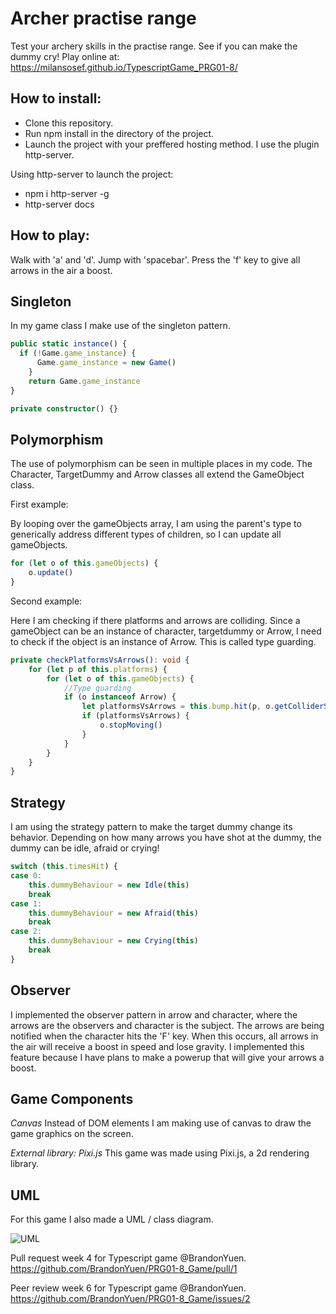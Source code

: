 # Archer practise range

Test your archery skills in the practise range. See if you can make the dummy cry!
Play online at: https://milansosef.github.io/TypescriptGame_PRG01-8/

## How to install: 

- Clone this repository.
- Run npm install in the directory of the project.
- Launch the project with your preffered hosting method. I use the plugin http-server.

Using http-server to launch the project:
- npm i http-server -g 
- http-server docs

## How to play:

Walk with 'a' and 'd'. Jump with 'spacebar'.
Press the 'f' key to give all arrows in the air a boost.

## Singleton

In my game class I make use of the singleton pattern. 

```typescript
public static instance() {
  if (!Game.game_instance) {
	  Game.game_instance = new Game()
	}
	return Game.game_instance
}

private constructor() {}
```

## Polymorphism

The use of polymorphism can be seen in multiple places in my code. The Character, TargetDummy and Arrow classes all extend the GameObject class. 

First example: 

By looping over the gameObjects array, I am using the parent's type to generically address different types of children, so I can update all gameObjects.

```typescript
for (let o of this.gameObjects) {
	o.update()
}
```
Second example:

Here I am checking if there platforms and arrows are colliding. Since a gameObject can be an instance of character, targetdummy or Arrow, I need to check if the object is an instance of Arrow. This is called type guarding. 

```typescript
private checkPlatformsVsArrows(): void {
	for (let p of this.platforms) {
		for (let o of this.gameObjects) {
			//Type guarding
			if (o instanceof Arrow) {
				let platformsVsArrows = this.bump.hit(p, o.getColliderSprite(), false, true, true)
				if (platformsVsArrows) {
					o.stopMoving()
				}
			}
		}
	}
}
```

## Strategy

I am using the strategy pattern to make the target dummy change its behavior. Depending on how many arrows you have shot at the dummy, the dummy can be idle, afraid or crying!

```typescript
switch (this.timesHit) {
case 0:
	this.dummyBehaviour = new Idle(this)
	break
case 1:
	this.dummyBehaviour = new Afraid(this)
	break
case 2:
	this.dummyBehaviour = new Crying(this)
	break
}
```

## Observer

I implemented the observer pattern in arrow and character, where the arrows are the observers and character is the subject. The arrows are being notified when the character hits the 'F' key. When this occurs, all arrows in the air will receive a boost in speed and lose gravity. I implemented this feature because I have plans to make a powerup that will give your arrows a boost.  

## Game Components

*Canvas*
Instead of DOM elements I am making use of canvas to draw the game graphics on the screen.

*External library: Pixi.js*
This game was made using Pixi.js, a 2d rendering library.

## UML

For this game I also made a UML / class diagram.

![UML](https://lh3.googleusercontent.com/izJpsmm6_t7z6Pe7mmTSBVe18rCatWjdAlWmA0PuS_wEv5rtrGdnLi1LYYz2Txe61R55RR9l2LJ9l16LOlWF=w1920-h853-rw)

Pull request week 4 for Typescript game @BrandonYuen.
https://github.com/BrandonYuen/PRG01-8_Game/pull/1

Peer review week 6 for Typescript game @BrandonYuen.
https://github.com/BrandonYuen/PRG01-8_Game/issues/2
